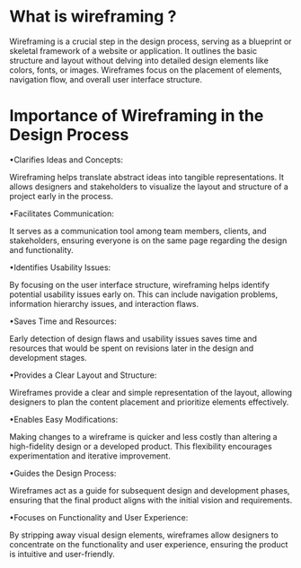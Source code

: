 # What is wireframing ?
Wireframing is a crucial step in the design process, serving as a blueprint or skeletal framework of a website or application. It outlines the basic structure and layout without delving into detailed design elements like colors, fonts, or images. Wireframes focus on the placement of elements, navigation flow, and overall user interface structure.

# Importance of Wireframing in the Design Process

•Clarifies Ideas and Concepts:

Wireframing helps translate abstract ideas into tangible representations. It allows designers and stakeholders to visualize the layout and structure of a project early in the process.

•Facilitates Communication:

It serves as a communication tool among team members, clients, and stakeholders, ensuring everyone is on the same page regarding the design and functionality.

•Identifies Usability Issues:

By focusing on the user interface structure, wireframing helps identify potential usability issues early on. This can include navigation problems, information hierarchy issues, and interaction flaws.

•Saves Time and Resources:

Early detection of design flaws and usability issues saves time and resources that would be spent on revisions later in the design and development stages.

•Provides a Clear Layout and Structure:

Wireframes provide a clear and simple representation of the layout, allowing designers to plan the content placement and prioritize elements effectively.

•Enables Easy Modifications:

Making changes to a wireframe is quicker and less costly than altering a high-fidelity design or a developed product. This flexibility encourages experimentation and iterative improvement.

•Guides the Design Process:

Wireframes act as a guide for subsequent design and development phases, ensuring that the final product aligns with the initial vision and requirements.

•Focuses on Functionality and User Experience:

By stripping away visual design elements, wireframes allow designers to concentrate on the functionality and user experience, ensuring the product is intuitive and user-friendly.
